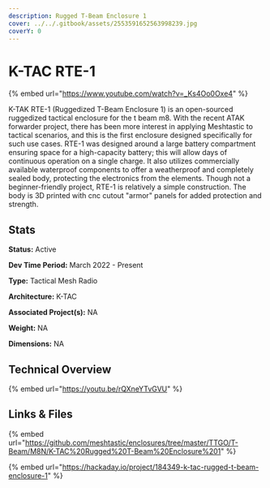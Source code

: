 ```yaml
---
description: Rugged T-Beam Enclosure 1
cover: ../../.gitbook/assets/2553591652563998239.jpg
coverY: 0
---
```


# K-TAC RTE-1

{% embed url="https://www.youtube.com/watch?v=_Ks4Oo0Oxe4" %}

K-TAK RTE-1 (Ruggedized T-Beam Enclosure 1) is an open-sourced ruggedized tactical enclosure for the t beam m8. With the recent ATAK forwarder project, there has been more interest in applying Meshtastic to tactical scenarios, and this is the first enclosure designed specifically for such use cases. RTE-1 was designed around a large battery compartment ensuring space for a high-capacity battery; this will allow days of continuous operation on a single charge. It also utilizes commercially available waterproof components to offer a weatherproof and completely sealed body, protecting the electronics from the elements. Though not a beginner-friendly project, RTE-1 is relatively a simple construction. The body is 3D printed with cnc cutout "armor" panels for added protection and strength.

## Stats

**Status:** Active

**Dev Time Period:** March 2022 - Present

**Type:** Tactical Mesh Radio

**Architecture:** K-TAC

**Associated Project(s):** NA

**Weight:** NA

**Dimensions:** NA

## Technical Overview

{% embed url="https://youtu.be/rQXneYTvGVU" %}

## Links & Files

{% embed url="https://github.com/meshtastic/enclosures/tree/master/TTGO/T-Beam/M8N/K-TAC%20Rugged%20T-Beam%20Enclosure%201" %}

{% embed url="https://hackaday.io/project/184349-k-tac-rugged-t-beam-enclosure-1" %}
